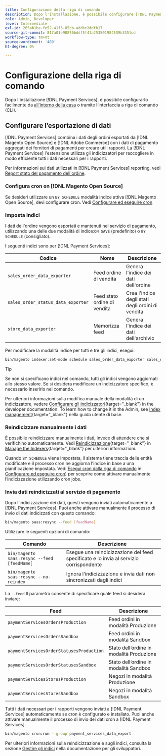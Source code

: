 ```yaml
---
title: Configurazione della riga di comando
description: Dopo l'installazione, è possibile configurare [!DNL Payment Services] utilizzando l’interfaccia CLI (Command-line Interface).
role: Admin, Developer
level: Intermediate
exl-id: 265ab1be-fe52-41f3-85cb-addbc2ddfb17
source-git-commit: 817a01e98876bddf5f41a253501984539b3351cd
workflow-type: tm+mt
source-wordcount: '489'
ht-degree: 0%

---
```


# Configurazione della riga di comando

Dopo l&#39;installazione [!DNL Payment Services], è possibile configurarlo facilmente da [all&#39;interno della casa](payments-home.md) o tramite l’interfaccia a riga di comando (CLI).

## Configurare l’esportazione di dati

[!DNL Payment Services] combina i dati degli ordini esportati da [!DNL Magento Open Source] e [!DNL Adobe Commerce] con i dati di pagamento aggregati dei fornitori di pagamenti per creare utili rapporti. La [!DNL Payment Services] l&#39;estensione utilizza gli indicizzatori per raccogliere in modo efficiente tutti i dati necessari per i rapporti.

Per informazioni sui dati utilizzati in [!DNL Payment Services] reporting, vedi [Report stato del pagamento dell&#39;ordine](order-payment-status.md#data-used-in-the-report).

### Configura cron on [!DNL Magento Open Source]

Se desideri utilizzare un `BY SCHEDULE` modalità indice attiva [!DNL Magento Open Source], devi configurare cron. Vedi [Configurare ed eseguire cron](https://devdocs.magento.com/guides/v2.4/config-guide/cli/config-cli-subcommands-cron.html).

### Imposta indici

I dati dell&#39;ordine vengono esportati e mantenuti nel servizio di pagamento, utilizzando una delle due modalità di indice:`ON SAVE` (predefinito) o `BY SCHEDULE` (consigliato).

I seguenti indici sono per [!DNL Payment Services]:

| Codice | Nome | Descrizione |
|    ---    |  ---  |  ---  |
| `sales_order_data_exporter` | Feed ordine di vendita | Genera l&#39;indice dei dati dell&#39;ordine |
| `sales_order_status_data_exporter` | Feed stato ordine di vendita | Crea l&#39;indice degli stati degli ordini di vendita |
| `store_data_exporter` | Memorizza feed | Genera l&#39;indice dei dati dell&#39;archivio |

Per modificare la modalità indice per tutti e tre gli indici, esegui:

```bash
bin/magento indexer:set-mode schedule sales_order_data_exporter sales_order_status_data_exporter store_data_exporter
```

>[!TIP]
>
>Se non si specificano indici nel comando, tutti gli indici vengono aggiornati allo stesso valore. Se si desidera modificare un indicizzatore specifico, è necessario inserirlo nel comando.

Per ulteriori informazioni sulla modifica manuale della modalità di un indicizzatore, vedere [Configurare gli indicizzatori](https://devdocs.magento.com/guides/v2.4/config-guide/cli/config-cli-subcommands-index.html#configure-indexers){target="_blank"} in the developer documentation. To learn how to change it in the Admin, see [Index management](https://docs.magento.com/user-guide/system/index-management.html#change-the-index-mode){target="_blank"} nella guida utente di base.

### Reindicizzare manualmente i dati

È possibile reindicizzare manualmente i dati, invece di attendere che si verifichino automaticamente. Vedi [Reindicizzazione](https://devdocs.magento.com/guides/v2.4/config-guide/cli/config-cli-subcommands-index.html#reindex){target="_blank"} in [Manage the Indexers](https://devdocs.magento.com/guides/v2.4/config-guide/cli/config-cli-subcommands-index.html){target="_blank"} per ulteriori informazioni.

Quando `BY SCHEDULE` viene impostata, il sistema tiene traccia delle entità modificate e il processo cron ne aggiorna l&#39;indice in base a una pianificazione impostata. Vedi [Esegui cron dalla riga di comando](https://devdocs.magento.com/guides/v2.4/config-guide/cli/config-cli-subcommands-cron.html#config-cli-cron-group-run) in [Configurare ed eseguire cron](https://devdocs.magento.com/guides/v2.4/config-guide/cli/config-cli-subcommands-cron.html)) per scoprire come attivare manualmente l’indicizzazione utilizzando cron jobs.

### Invia dati reindicizzati al servizio di pagamento

Dopo l’indicizzazione dei dati, questi vengono inviati automaticamente a [!DNL Payment Services]. Puoi anche attivare manualmente il processo di invio di dati indicizzati con questo comando:

```bash
bin/magento saas:resync --feed [feedName]
```

Utilizzare le seguenti opzioni di comando:

| Comando | Descrizione |
|  ---  |  ---  |
| `bin/magento saas:resync --feed [feedName]` | Esegue una reindicizzazione del feed specificato e lo invia al servizio corrispondente |
| `bin/magento saas:resync --no-reindex` | Ignora l&#39;indicizzazione e invia dati non sincronizzati dagli indici |

La `--feed` Il parametro consente di specificare quale feed si desidera inviare:

| Feed | Descrizione |
|  ---  |  ---  |
| `paymentServicesOrdersProduction` | Feed ordini in modalità Produzione |
| `paymentServicesOrdersSandbox` | Feed ordini in modalità Sandbox |
| `paymentServicesOrderStatusesProduction` | Stato dell’ordine in modalità Produzione |
| `paymentServicesOrderStatusesSandbox` | Stato dell’ordine in modalità Sandbox |
| `paymentServicesStoresProduction` | Negozi in modalità Produzione |
| `paymentServicesStoresSandbox` | Negozi in modalità Sandbox |

Tutti i dati necessari per i rapporti vengono inviati a [!DNL Payment Services] automaticamente se cron è configurato e installato. Puoi anche attivare manualmente il processo di invio dei dati cron a [!DNL Payment Services].

```bash
bin/magento cron:run --group payment_services_data_export
```

Per ulteriori informazioni sulla reindicizzazione e sugli indici, consulta la sezione [Gestire gli indici](https://devdocs.magento.com/guides/v2.4/config-guide/cli/config-cli-subcommands-index.html) nella documentazione per gli sviluppatori.
